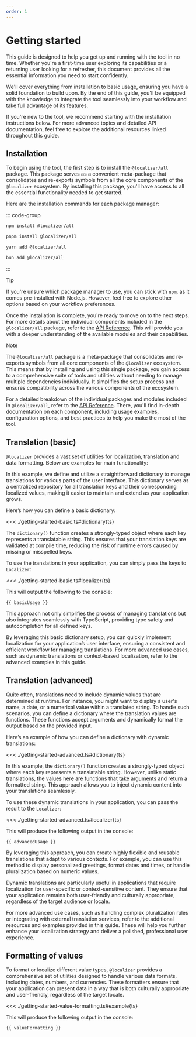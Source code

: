 ```yaml
---
order: 1
---
```


# Getting started

<script setup>
  import basicUsage from './getting-started-basic';
  import advancedUsage from './getting-started-advanced';
  import valueFormatting from './getting-started-value-formatting';
</script>

This guide is designed to help you get up and running with the tool in no time. Whether you're a first-time user exploring its capabilities or a returning user looking for a refresher, this document provides all the essential information you need to start confidently.

We'll cover everything from installation to basic usage, ensuring you have a solid foundation to build upon. By the end of this guide, you'll be equipped with the knowledge to integrate the tool seamlessly into your workflow and take full advantage of its features.

If you're new to the tool, we recommend starting with the installation instructions below. For more advanced topics and detailed API documentation, feel free to explore the additional resources linked throughout this guide.

## Installation

To begin using the tool, the first step is to install the `@localizer/all` package. This package serves as a convenient meta-package that consolidates and re-exports symbols from all the core components of the `@localizer` ecosystem. By installing this package, you'll have access to all the essential functionality needed to get started.

Here are the installation commands for each package manager:

::: code-group

```sh [npm]
npm install @localizer/all
```

```sh [pnpm]
pnpm install @localizer/all
```

```sh [yarn]
yarn add @localizer/all
```

```sh [bun]
bun add @localizer/all
```

:::

> [!TIP]
> If you're unsure which package manager to use, you can stick with `npm`, as it comes pre-installed with Node.js. However, feel free to explore other options based on your workflow preferences.

Once the installation is complete, you're ready to move on to the next steps. For more details about the individual components included in the `@localizer/all` package, refer to the [API Reference](../api/index.md). This will provide you with a deeper understanding of the available modules and their capabilities.

> [!NOTE]
> The `@localizer/all` package is a meta-package that consolidates and re-exports symbols from all core components of the `@localizer` ecosystem. This means that by installing and using this single package, you gain access to a comprehensive suite of tools and utilities without needing to manage multiple dependencies individually. It simplifies the setup process and ensures compatibility across the various components of the ecosystem.
>
> For a detailed breakdown of the individual packages and modules included in `@localizer/all`, refer to the [API Reference](../api/index.md). There, you'll find in-depth documentation on each component, including usage examples, configuration options, and best practices to help you make the most of the tool.

## Translation (basic) <Badge type="warning" text="experimental" />

`@localizer` provides a vast set of utilities for localization, translation and data formatting. Below are examples for main functionality:

In this example, we define and utilize a straightforward dictionary to manage translations for various parts of the user interface. This dictionary serves as a centralized repository for all translation keys and their corresponding localized values, making it easier to maintain and extend as your application grows.

Here’s how you can define a basic dictionary:

<<< ./getting-started-basic.ts#dictionary{ts}

The `dictionary()` function creates a strongly-typed object where each key represents a translatable string. This ensures that your translation keys are validated at compile time, reducing the risk of runtime errors caused by missing or misspelled keys.

To use the translations in your application, you can simply pass the keys to `Localizer`:

<<< ./getting-started-basic.ts#localizer{ts}

This will output the following to the console:

```console-vue
{{ basicUsage }}
```

This approach not only simplifies the process of managing translations but also integrates seamlessly with TypeScript, providing type safety and autocompletion for all defined keys.

By leveraging this basic dictionary setup, you can quickly implement localization for your application’s user interface, ensuring a consistent and efficient workflow for managing translations. For more advanced use cases, such as dynamic translations or context-based localization, refer to the advanced examples in this guide.

## Translation (advanced) <Badge type="warning" text="experimental" />

Quite often, translations need to include dynamic values that are determined at runtime. For instance, you might want to display a user's name, a date, or a numerical value within a translated string. To handle such scenarios, you can define a dictionary where the translation values are functions. These functions accept arguments and dynamically format the output based on the provided input.

Here’s an example of how you can define a dictionary with dynamic translations:

<<< ./getting-started-advanced.ts#dictionary{ts}

In this example, the `dictionary()` function creates a strongly-typed object where each key represents a translatable string. However, unlike static translations, the values here are functions that take arguments and return a formatted string. This approach allows you to inject dynamic content into your translations seamlessly.

To use these dynamic translations in your application, you can pass the result to the `Localizer`:

<<< ./getting-started-advanced.ts#localizer{ts}

This will produce the following output in the console:

```console-vue
{{ advancedUsage }}
```

By leveraging this approach, you can create highly flexible and reusable translations that adapt to various contexts. For example, you can use this method to display personalized greetings, format dates and times, or handle pluralization based on numeric values.

Dynamic translations are particularly useful in applications that require localization for user-specific or context-sensitive content. They ensure that your application remains both user-friendly and culturally appropriate, regardless of the target audience or locale.

For more advanced use cases, such as handling complex pluralization rules or integrating with external translation services, refer to the additional resources and examples provided in this guide. These will help you further enhance your localization strategy and deliver a polished, professional user experience.

## Formatting of values

To format or localize different value types, `@localizer` provides a comprehensive set of utilities designed to handle various data formats, including dates, numbers, and currencies. These formatters ensure that your application can present data in a way that is both culturally appropriate and user-friendly, regardless of the target locale.

<<< ./getting-started-value-formatting.ts#example{ts}

This will produce the following output in the console:

```console-vue
{{ valueFormatting }}
```
